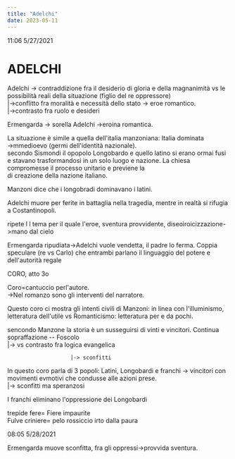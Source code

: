 ```yaml
---
title: "Adelchi"
date: 2023-05-11
---
```

11:06 5/27/2021  
  
# ADELCHI  
  
  
Adelchi -> contraddizione fra il desiderio di gloria e della magnanimità vs le possibilità reali della situazione (figlio del re oppressore)  
								|->conflitto fra moralità e necessità dello stato -> eroe romantico.  
															|->contrasto fra ruolo e desideri  
  
Ermengarda -> sorella Adelchi ->eroina romantica.   
  
La situazione è simile a quella dell'italia manzoniana:  Italia dominata  
->mmedioevo (germi dell'identità nazionale).  
secondo Sismondi il opopolo Longobardo e quello latino si erano ormai fusi e stavano trasformandosi in un solo luogo e nazione. La chiesa compromesse il processo unitario e previene la   
di creazione della nazione italiano.  
  
Manzoni dice che i longobradi dominavano i latini.  
  
Adelchi muore per ferite in battaglia nella tragedia, mentre in realtà si rifugia a Costantinopoli.  
  
ripete l l tema per il quale l'eroe, sventura provvidente, diseoìroicizzazione->mano dal cielo  
  
Ermengarda ripudiata->Adelchi vuole vendetta, il padre lo ferma. Coppia speculare (re vs Carlo) che entrambi parlano il linguaggio del potere e dell'autorità regale  
  
  
CORO, atto 3o  
  
Coro=cantuccio perl'autore.  
->Nel romanzo sono gli interventi del narratore.  
  
Questo coro  ci mostra gli intenti civili di Manzoni: in linea con l'illuminismo, letteratura dell'utile vs Romanticismo: letteratura per e da pochi.  
  
  
sencondo Manzone la storia è un susseguirsi di vinti e vincitori. Continua sopraffazione -- Foscolo  
			|-> vs contrasto fra logica evangelica  
  
						|-> sconfitti  
In questo coro parla di 3 popoli: Latini, Longobardi e franchi -> vincitori con movimenti evmotivi che condusse alle azioni prese.  
				    |-> sconfitti ma speranzosi  
  
I franchi eliminano l'oppressione dei Longobardi  
  
trepide fere= Fiere impaurite  
Fulve criniere= pelo rossiccio irto dalla paura  
  
08:05 5/28/2021  
  
Ermengarda muove sconfitta, fra gli oppressi->provvida sventura.  
